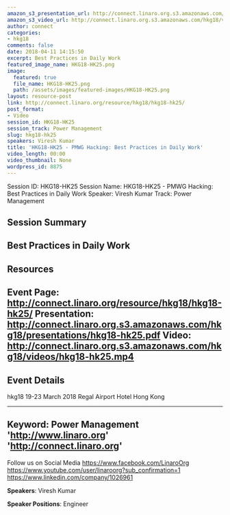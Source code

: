 ```yaml
---
amazon_s3_presentation_url: http://connect.linaro.org.s3.amazonaws.com/hkg18/presentations/hkg18-hk25.pdf
amazon_s3_video_url: http://connect.linaro.org.s3.amazonaws.com/hkg18/videos/hkg18-hk25.mp4
author: connect
categories:
- hkg18
comments: false
date: 2018-04-11 14:15:50
excerpt: Best Practices in Daily Work
featured_image_name: HKG18-HK25.png
image:
  featured: true
  file_name: HKG18-HK25.png
  path: /assets/images/featured-images/HKG18-HK25.png
layout: resource-post
link: http://connect.linaro.org/resource/hkg18/hkg18-hk25/
post_format:
- Video
session_id: HKG18-HK25
session_track: Power Management
slug: hkg18-hk25
speakers: Viresh Kumar
title: 'HKG18-HK25 - PMWG Hacking: Best Practices in Daily Work'
video_length: 00:00
video_thumbnail: None
wordpress_id: 8875
---
```


Session ID: HKG18-HK25
Session Name: HKG18-HK25 - PMWG Hacking: Best Practices in Daily Work
Speaker: Viresh Kumar
Track: Power Management


## Session Summary
Best Practices in Daily Work
---------------------------------------------------
## Resources
Event Page: http://connect.linaro.org/resource/hkg18/hkg18-hk25/
Presentation: http://connect.linaro.org.s3.amazonaws.com/hkg18/presentations/hkg18-hk25.pdf
Video: http://connect.linaro.org.s3.amazonaws.com/hkg18/videos/hkg18-hk25.mp4
 ---------------------------------------------------
## Event Details
hkg18
19-23 March 2018 
Regal Airport Hotel Hong Kong

---------------------------------------------------
Keyword: Power Management
'http://www.linaro.org'
'http://connect.linaro.org'
---------------------------------------------------
Follow us on Social Media
https://www.facebook.com/LinaroOrg
https://www.youtube.com/user/linaroorg?sub_confirmation=1
https://www.linkedin.com/company/1026961

**Speakers**: Viresh Kumar

**Speaker Positions**: Engineer